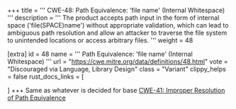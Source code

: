 +++
title = '''
CWE-48: Path Equivalence: 'file name' (Internal Whitespace)
'''
description	= '''
The product accepts path input in the form of internal space ('file(SPACE)name') without appropriate validation, which can lead to ambiguous path resolution and allow an attacker to traverse the file system to unintended locations or access arbitrary files.
'''
weight = 48

[extra]
id = 48
name = '''
Path Equivalence: 'file name' (Internal Whitespace)
'''
url = "https://cwe.mitre.org/data/definitions/48.html"
vote = "Discouraged via Language, Library Design"
class = "Variant"
clippy_helps = false
rust_docs_links = [

]
+++
Same as whatever is decided for base [CWE-41: Improper Resolution of Path Equivalence](/cwes/cwe-41)
